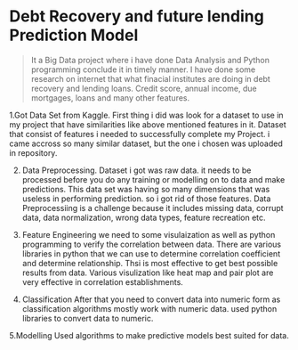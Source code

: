 # Debt Recovery and future lending Prediction Model
> It a Big Data project where i have done Data Analysis and Python programming conclude it in timely manner.
I have done some research on internet that what finacial institutes are doing in debt recovery and lending loans. Credit score, annual income, due mortgages, loans and many other features.

1.Got Data Set from Kaggle.
First thing i did was look for a dataset to use in my project that have similarities like above mentioned features in it. Dataset that consist of features i needed to successfully complete my Project.
i came accross so many similar dataset, but the one i chosen was uploaded in repository.

2. Data Preprocessing.
Dataset i got was raw data. it needs to be processed before you do any training or modelling on to data and make predictions.
This data set was having so many dimensions that was useless in performing prediction. so i got rid of those features.
Data Preprocessiing is a challenge because it includes missing data, corrupt data, data normalization, wrong data types, feature recreation etc.

3. Feature Engineering 
we need to some visulaization as well as python programming to verify the correlation between data. There are various libraries in python that we can use to determine correlation coefficient and determine relationship. 
Thsi is most effective to get best possible results from data.
Various visulization like heat map and pair plot are very effective in correlation establishments.

4. Classification
After that you need to convert data into numeric form as classification algorithms mostly work with numeric data.
used python libraries to convert data to numeric.

5.Modelling 
Used algorithms to make predictive models best suited for data.



